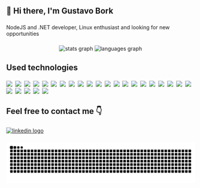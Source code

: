 <h2 align="left">👋 Hi there, I'm Gustavo Bork</h2>

###

<p align="left">NodeJS and .NET developer, Linux enthusiast and looking for new opportunities</p>

###

<div align="center">
  <img src="https://github-readme-stats.vercel.app/api?username=gustavo-bork&hide_title=false&hide_rank=false&show_icons=true&include_all_commits=true&count_private=true&disable_animations=false&theme=tokyonight&locale=en&hide_border=false&order=1" height="150" alt="stats graph"  />
  <img src="https://github-readme-stats.vercel.app/api/top-langs?username=gustavo-bork&locale=en&hide_title=false&layout=compact&card_width=320&theme=tokyonight&hide_border=false&order=2" height="150" alt="languages graph"  />
</div>

###

<h2 align="left">Used technologies</h2>

###

<img src="https://img.shields.io/badge/HTML-%23E34F26.svg?logo=html5&logoColor=white"> 
<img src="https://img.shields.io/badge/CSS-1572B6?logo=css3&logoColor=fff"> 
<img src="https://img.shields.io/badge/JavaScript-F7DF1E?logo=javascript&logoColor=000"> 
<img src="https://img.shields.io/badge/TypeScript-3178C6?logo=typescript&logoColor=fff"> 
<img src="https://img.shields.io/badge/Lua-%232C2D72.svg?logo=lua&logoColor=white"> 
<img src="https://img.shields.io/badge/.NET-512BD4?logo=dotnet&logoColor=fff"> 
<img src="https://img.shields.io/badge/Docker-2496ED?logo=docker&logoColor=fff"> 
<img src="https://img.shields.io/badge/Nest.js-%23E0234E.svg?logo=nestjs&logoColor=white"> 
<img src="https://img.shields.io/badge/Next.js-black?logo=next.js&logoColor=white"> 
<img src="https://img.shields.io/badge/Node.js-6DA55F?logo=node.js&logoColor=white"> 
<img src="https://img.shields.io/badge/React-61DAFB?logo=react&logoColor=white"> 
<img src="https://img.shields.io/badge/Tailwind%20CSS-%2338B2AC.svg?logo=tailwind-css&logoColor=white"> 
<img src="https://img.shields.io/badge/AWS-%23FF9900.svg?logo=amazon-web-services&logoColor=white"> 
<img src="https://img.shields.io/badge/Vercel-%23000000.svg?logo=vercel&logoColor=white"> 
<img src="https://img.shields.io/badge/MongoDB-%234ea94b.svg?logo=mongodb&logoColor=white"> 
<img src="https://img.shields.io/badge/MySQL-4479A1?logo=mysql&logoColor=fff"> 
<img src="https://img.shields.io/badge/Postgres-%23316192.svg?logo=postgresql&logoColor=white"> 
<img src="https://img.shields.io/badge/SQLite-%2307405e.svg?logo=sqlite&logoColor=white"> 
<img src="https://img.shields.io/badge/ChatGPT-74aa9c?logo=openai&logoColor=white"> 
<img src="https://img.shields.io/badge/GitHub%20Copilot-000?logo=githubcopilot&logoColor=fff"> 
<img src="https://img.shields.io/badge/Hugging%20Face-FFD21E?logo=huggingface&logoColor=000"> 
<img src="https://img.shields.io/badge/Unity-%23000000.svg?logo=unity&logoColor=white"> 
<img src="https://img.shields.io/badge/NuGet-004880?logo=nuget&logoColor=fff"> 
<img src="https://img.shields.io/badge/npm-CB3837?logo=npm&logoColor=fff"> 
<img src="https://img.shields.io/badge/Yarn-2C8EBB?logo=yarn&logoColor=fff"> 
<img src="https://img.shields.io/badge/pnpm-F69220?logo=pnpm&logoColor=fff"> 
</div>

###

<h2 align="left">Feel free to contact me 👇</h2>

###

<div align="left">
  <a href="https://www.linkedin.com/in/gustavo-mendonca-bork" target="_blank">
    <img src="https://raw.githubusercontent.com/maurodesouza/profile-readme-generator/master/src/assets/icons/social/linkedin/default.svg" width="52" height="40" alt="linkedin logo"  />
  </a>
</div>

###

<img src="https://raw.githubusercontent.com/gustavo-bork/gustavo-bork/output/snake.svg" alt="Snake animation" />

###

